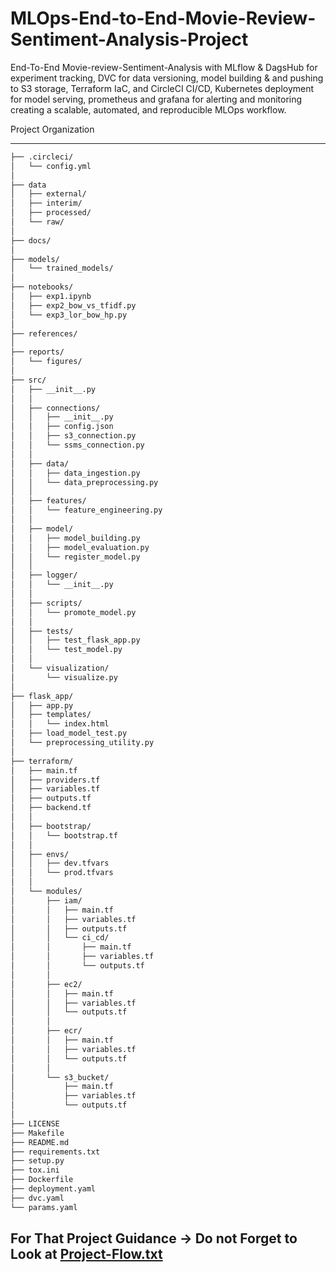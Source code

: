 # MLOps-End-to-End-Movie-Review-Sentiment-Analysis-Project

End-To-End Movie-review-Sentiment-Analysis with MLflow &amp; DagsHub for experiment tracking, DVC for data versioning, model building &amp; and pushing to S3 storage, Terraform IaC, and CircleCI CI/CD, Kubernetes deployment for model serving, prometheus and grafana for alerting and monitoring creating a scalable, automated, and reproducible MLOps workflow.

Project Organization

------------

```bash
├── .circleci/
│   └── config.yml
│
├── data
│   ├── external/
│   ├── interim/
│   ├── processed/
│   └── raw/
│
├── docs/
│
├── models/
│   └── trained_models/
│
├── notebooks/
│   ├── exp1.ipynb
│   ├── exp2_bow_vs_tfidf.py
│   └── exp3_lor_bow_hp.py
│
├── references/
│
├── reports/
│   └── figures/
│
├── src/
│   ├── __init__.py
│   │
│   ├── connections/
│   │   ├── __init__.py
│   │   ├── config.json
│   │   ├── s3_connection.py
│   │   └── ssms_connection.py
│   │
│   ├── data/
│   │   ├── data_ingestion.py
│   │   └── data_preprocessing.py
│   │
│   ├── features/
│   │   └── feature_engineering.py
│   │
│   ├── model/
│   │   ├── model_building.py
│   │   ├── model_evaluation.py
│   │   └── register_model.py
│   │
│   ├── logger/
│   │   └── __init__.py
│   │
│   ├── scripts/
│   │   └── promote_model.py
│   │
│   ├── tests/
│   │   ├── test_flask_app.py
│   │   └── test_model.py
│   │
│   └── visualization/
│       └── visualize.py
│
├── flask_app/
│   ├── app.py
│   ├── templates/
│   │   └── index.html
│   ├── load_model_test.py
│   └── preprocessing_utility.py
│
├── terraform/
│   ├── main.tf
│   ├── providers.tf
│   ├── variables.tf
│   ├── outputs.tf
│   ├── backend.tf
│   │
│   ├── bootstrap/
│   │   └── bootstrap.tf
│   │
│   ├── envs/
│   │   ├── dev.tfvars
│   │   └── prod.tfvars
│   │
│   └── modules/
│       ├── iam/
│       │   ├── main.tf
│       │   ├── variables.tf
│       │   ├── outputs.tf
│       │   └── ci_cd/
│       │       ├── main.tf
│       │       ├── variables.tf
│       │       └── outputs.tf
│       │
│       ├── ec2/
│       │   ├── main.tf
│       │   ├── variables.tf
│       │   └── outputs.tf
│       │
│       ├── ecr/
│       │   ├── main.tf
│       │   ├── variables.tf
│       │   └── outputs.tf
│       │
│       └── s3_bucket/
│           ├── main.tf
│           ├── variables.tf
│           └── outputs.tf
│
├── LICENSE
├── Makefile
├── README.md
├── requirements.txt
├── setup.py
├── tox.ini
├── Dockerfile
├── deployment.yaml
├── dvc.yaml
└── params.yaml
```

## For That Project Guidance -> Do not Forget to Look at [Project-Flow.txt](./Project-Flow.txt)
